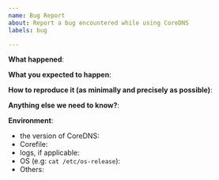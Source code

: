 ```yaml
---
name: Bug Report
about: Report a bug encountered while using CoreDNS 
labels: bug

---
```


<!-- Please use this template while reporting a bug and provide as much info as possible. Not doing so may result in your bug not being addressed in a timely manner. Thanks!

If the matter is security related, please disclose it privately via https://kubernetes.io/security/
-->

**What happened**:

**What you expected to happen**:

**How to reproduce it (as minimally and precisely as possible)**:

**Anything else we need to know?**:

**Environment**:

- the version of CoreDNS:
- Corefile:
- logs, if applicable:
- OS (e.g: `cat /etc/os-release`):
- Others:
